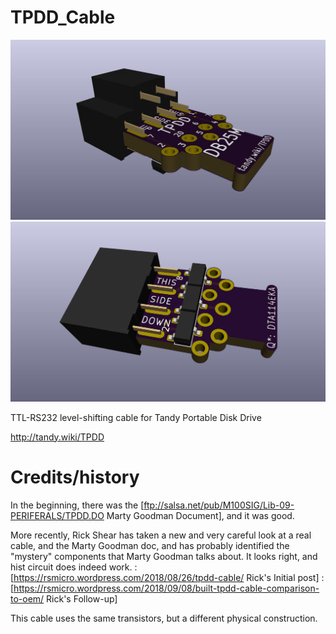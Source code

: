 # TPDD_Cable
![](TPDD_Cable_1.jpg)
![](TPDD_Cable_2.jpg)

TTL-RS232 level-shifting cable for Tandy Portable Disk Drive

<http://tandy.wiki/TPDD>

# Credits/history
In the beginning, there was the [ftp://salsa.net/pub/M100SIG/Lib-09-PERIFERALS/TPDD.DO Marty Goodman Document], and it was good.
<!-- http://www.club100.org/library/ups/tpdd.do -->

More recently, Rick Shear has taken a new and very careful look at a real cable, and the Marty Goodman doc, and has probably identified the "mystery" components that Marty Goodman talks about. It looks right, and hist circuit does indeed work.
:[https://rsmicro.wordpress.com/2018/08/26/tpdd-cable/ Rick's Initial post]
:[https://rsmicro.wordpress.com/2018/09/08/built-tpdd-cable-comparison-to-oem/ Rick's Follow-up]

This cable uses the same transistors, but a different physical construction.
